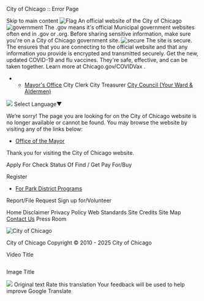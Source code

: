 City of Chicago :: Error Page


Skip to main content
![Flag](https://www.chicago.gov/content/dam/city/cds/safari-pinned-tab.svg)
An official website of the City of Chicago
![government](https://www.chicago.gov/content/dam/city/cds/icon-dot-gov.svg)
The .gov means it's official
Municipal government websites often end in .gov or .org. Before sharing sensitive information, make sure you're on a City of Chicago government site.
![secure](https://www.chicago.gov/content/dam/city/cds/icon-https.svg)
The site is secure.
The
ensures that you are connecting to the official website and that any information you provide is encrypted and transmitted securely.
Get the new, updated COVID-19 and flu vaccines. They're safe, effective, and can be taken together. Learn more at
Chicago.gov/COVIDVax
.

* + [Mayor's Office](https://www.chicago.gov/city/en/depts/mayor.html)
    City Clerk
    City Treasurer
    [City Council (Your Ward & Aldermen)](https://www.chicago.gov/city/en/about/council.html)

![](https://www.google.com/images/cleardot.gif)
Select Language​▼


We’re sorry!
The page you are looking for on the
City of Chicago
website is no longer available or cannot be found.
You may browse the website by visiting any of the links below:

* [Office of the Mayor](https://www.chicago.gov/content/city/en/depts/mayor.html)

Thank you for visiting the City of Chicago website.

Apply For
Check Status Of
Find / Get
Pay For/Buy

Register

* [For Park District Programs](https://www.chicago.gov/content/city/en/depts/other/provdrs/cpd/svcs/register_for_parkdistrictprogramsonline.html "For Park District Programs")

Report/File
Request
Sign up for/Volunteer


Home
Disclaimer
Privacy Policy
Web Standards
Site Credits
Site Map
[Contact Us](https://www.chicago.gov/city/en/general/contact.html)
Press Room

![City of Chicago](https://www.chicago.gov/content/dam/city/cds/city_seal_clr.png)

City of Chicago
Copyright © 2010 - 2025 City of Chicago





Video Title

![]()

Image Title


![](https://fonts.gstatic.com/s/i/productlogos/translate/v14/24px.svg)
Original text
Rate this translation
Your feedback will be used to help improve Google Translate